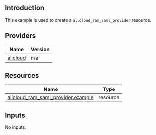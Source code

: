 <!-- BEGIN_TF_DOCS -->
## Introduction

This example is used to create a `alicloud_ram_saml_provider` resource.

## Providers

| Name | Version |
|------|---------|
| <a name="provider_alicloud"></a> [alicloud](#provider\_alicloud) | n/a |

## Resources

| Name | Type |
|------|------|
| [alicloud_ram_saml_provider.example](https://registry.terraform.io/providers/aliyun/alicloud/latest/docs/resources/ram_saml_provider) | resource |

## Inputs

No inputs.
<!-- END_TF_DOCS -->    